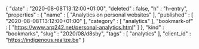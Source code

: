 {
  "date" : "2020-08-08T13:12:00+01:00",
  "deleted" : false,
  "h" : "h-entry",
  "properties" : {
    "name" : [ "Analytics on personal websites" ],
    "published" : [ "2020-08-08T13:12:00+01:00" ],
    "category" : [ "analytics" ],
    "bookmark-of" : [ "https://www.arp242.net/personal-analytics.html" ]
  },
  "kind" : "bookmarks",
  "slug" : "2020/08/d8sby",
  "tags" : [ "analytics" ],
  "client_id" : "https://indigenous.realize.be"
}
